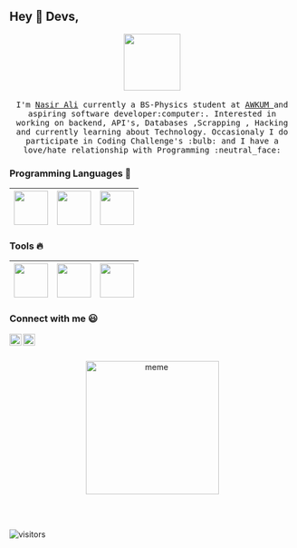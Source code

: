 
## Hey :wave: Devs, 

<p align="center">
  <img src="https://raw.githubusercontent.com/coderjojo/coderjojo/master/img/github.gif" width=100>
  <br><br>
  <samp>
    I'm <a href="https://m.facebook.com/nasir.xo/">Nasir Ali</a> currently a BS-Physics student at <a href="http://awkum.edu.pk/">AWKUM </a> and aspiring software developer:computer:. Interested in working on backend, API's, Databases ,Scrapping , Hacking and currently learning about  Technology. Occasionaly I do participate in Coding Challenge's :bulb: and I have a love/hate relationship with Programming :neutral_face:
  </samp>
</p>

### Programming Languages  :rocket:
|<img src="https://raw.githubusercontent.com/coderjojo/coderjojo/master/img/cpp.png" width=60> | <img src="https://raw.githubusercontent.com/coderjojo/coderjojo/master/img/js.png" width=60> | <img src="https://raw.githubusercontent.com/coderjojo/coderjojo/master/img/python.svg" width=60> |
|:---:|:---:|:---:|


### Tools :fire:
|<img src="https://raw.githubusercontent.com/coderjojo/coderjojo/master/img/vim.png" width=60> | <img src="https://raw.githubusercontent.com/coderjojo/coderjojo/master/img/github.svg" width=60> | <img src="https://raw.githubusercontent.com/coderjojo/coderjojo/master/img/intellig.png" width=60> |
|:---:|:---:|:---:|

### Connect with me :smiley:
<a href="https://instagram.com/nasir.xoz">
  <img align="left" alt="Nasir Ali Instagram" width="21px" src="https://github.com/nasirxo/nasirxo/raw/master/instagram.jpg" />
</a>
<a href="https://pypi.org/nasirxo">
  <img align="left" alt="Nasir Ali PyPi.Org" width="21px" src="https://github.com/nasirxo/nasirxo/raw/master/python.jpg" />
</a>
<br/><br/>
<p align="center">
<img alt="meme" width="235px" src="https://raw.githubusercontent.com/coderjojo/coderjojo/master/img/work.jpeg" />
</a></p><br/><br/>

![visitors](https://visitor-badge.glitch.me/badge?page_id=nasirxo/nasirxo)
